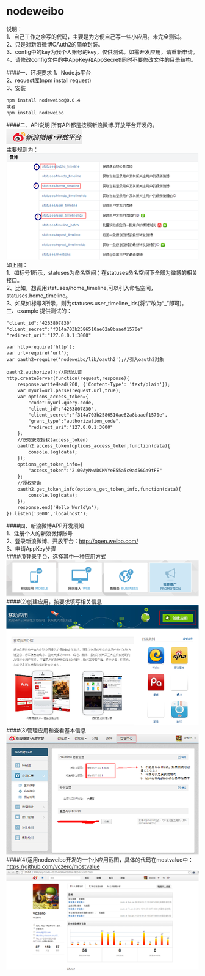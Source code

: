 nodeweibo
=========
说明：   
1、自己工作之余写的代码，主要是为方便自己写一些小应用。未完全测试。   
2、只是对新浪微博OAuth2的简单封装。   
3、config中的key为我个人账号的key，仅供测试。如需开发应用，请重新申请。     
4、请修改config文件的中AppKey和AppSecret!同时不要修改文件的目录结构。 

####一、环境要求
1、Node.js平台   
2、request库(npm install request)   
3、安装
```    
npm install nodeweibo@0.0.4      
或者   
npm install nodeweibo  
``` 
####二、API说明
所有API都是按照新浪微博.开放平台开发的。    
![Alt text](./pic/weibo.png)     
主要规则为：
![Alt text](./pic/api.png)      
如上图：    
1、如标号1所示，statuses为命名空间；在statuses命名空间下全部为微博的相关接口。    
2、比如，想调用statuses/home_timeline,可以引入命名空间，statuses.home_timeline。       
3、如果如标号3所示，则为statuses.user_timeline_ids(将“/”改为“_”即可)。   
三、example
提供测试的：
```
"client_id":"4263807830"
"client_secret":"f314a703b2586510ae62a8baaef1570e"
"redirect_uri":"127.0.0.1:3000"
```  
```    
var http=require('http');    
var url=require('url');    
var oauth2=require('nodeweibo/lib/oauth2');//引入oauth2对象      
 
oauth2.authorize();//启动认证   
http.createServer(function(request,response){   
    response.writeHead(200, {'Content-Type': 'text/plain'});   
    var myurl=url.parse(request.url,true);   
    var options_access_token={   
        "code":myurl.query.code,   
        "client_id":"4263807830",    
        "client_secret":"f314a703b2586510ae62a8baaef1570e",   
        "grant_type":"authorization_code",    
        "redirect_uri":"127.0.0.1:3000"   
    };   
	//获取获取授权(access_token)   
    oauth2.access_token(options_access_token,function(data){   
        console.log(data);   
    });   
    options_get_token_info={   
        "access_token":"2.00AyNwADCMVYeE55a5c9ad56Ga9tFE"   
    };   
	//授权查询   
    oauth2.get_token_info(options_get_token_info,function(data){   
        console.log(data);   
    });   
    response.end('Hello World\n');   
}).listen('3000','localhost');   
```  
####四、新浪微博APP开发须知      
1、注册个人的新浪微博账号  
2、登录新浪微博、开放平台：http://open.weibo.com/   
3、申请AppKey步骤       
####(1)登录平台，选择其中一种应用方式   
![Alt text](./pic/1.png)          
####(2)创建应用，按要求填写相关信息   
![Alt text](./pic/2.png)     
####(3)管理应用和查看基本信息        
![Alt text](./pic/3.png)          
####(4)运用nodeweibo开发的一个小应用截图，具体的代码在mostvalue中：https://github.com/vczero/mostvalue   
![Alt text](./pic/example.png)   


